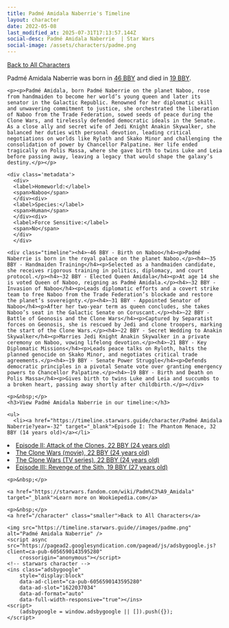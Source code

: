 ```yaml
---
title: Padmé Amidala Naberrie's Timeline
layout: character
date: 2022-05-08
last_modified_at: 2025-07-31T17:13:57.144Z
social-desc: Padmé Amidala Naberrie  | Star Wars
social-image: /assets/characters/padme.png
---
```

<a href="/character" class="smaller">Back to All Characters</a>

<div class="character-profile container">
  <div class="col-10">
    <p>
    Padmé Amidala Naberrie     was born in <a href="https://timeline.starwars.guide/character/Padmé Amidala Naberrie?year=-46" target="_blank">46 BBY</a> and died in <a href="https://timeline.starwars.guide/character/Padmé Amidala Naberrie?year=-19" target="_blank">19 BBY</a>.        
    </p>

    <p><p>Padmé Amidala, born Padmé Naberrie on the planet Naboo, rose from handmaiden to become her world’s young queen and later its senator in the Galactic Republic. Renowned for her diplomatic skill and unwavering commitment to justice, she orchestrated the liberation of Naboo from the Trade Federation, sowed seeds of peace during the Clone Wars, and tirelessly defended democratic ideals in the Senate. As a close ally and secret wife of Jedi Knight Anakin Skywalker, she balanced her duties with personal devotion, leading critical negotiations on worlds like Ryloth and Skako Minor and challenging the consolidation of power by Chancellor Palpatine. Her life ended tragically on Polis Massa, where she gave birth to twins Luke and Leia before passing away, leaving a legacy that would shape the galaxy’s destiny.</p></p>
    
    <div class='metadata'>
      <div>
      <label>Homeworld:</label>
      <span>Naboo</span>
      </div><div>
      <label>Species:</label>
      <span>Human</span>
      </div><div>
      <label>Force Sensitive:</label>
      <span>No</span>
      </div>
      </div>

    <div class="timeline"><h4>~46 BBY - Birth on Naboo</h4><p>Padmé Naberrie is born in the royal palace on the planet Naboo.</p><h4>~35 BBY - Handmaiden Training</h4><p>Selected as a handmaiden candidate, she receives rigorous training in politics, diplomacy, and court protocol.</p><h4>~32 BBY - Elected Queen Amidala</h4><p>At age 14 she is voted Queen of Naboo, reigning as Padmé Amidala.</p><h4>~32 BBY - Invasion of Naboo</h4><p>Leads diplomatic efforts and a covert strike team to free Naboo from the Trade Federation’s blockade and restore the planet’s sovereignty.</p><h4>~31 BBY - Appointed Senator of Naboo</h4><p>After her two-year term as queen concludes, she takes Naboo’s seat in the Galactic Senate on Coruscant.</p><h4>~22 BBY - Battle of Geonosis and the Clone Wars</h4><p>Captured by Separatist forces on Geonosis, she is rescued by Jedi and clone troopers, marking the start of the Clone Wars.</p><h4>~22 BBY - Secret Wedding to Anakin Skywalker</h4><p>Marries Jedi Knight Anakin Skywalker in a private ceremony on Naboo, vowing lifelong devotion.</p><h4>~21 BBY - Key Diplomatic Missions</h4><p>Leads peace talks on Ryloth, halts the planned genocide on Skako Minor, and negotiates critical trade agreements.</p><h4>~19 BBY - Senate Power Struggle</h4><p>Defends democratic principles in a pivotal Senate vote over granting emergency powers to Chancellor Palpatine.</p><h4>~19 BBY - Birth and Death on Polis Massa</h4><p>Gives birth to twins Luke and Leia and succumbs to a broken heart, passing away shortly after childbirth.</p></div>
    
    <p>&nbsp;</p>
    <h3>View Padmé Amidala Naberrie in our timeline:</h3>

    <ul>
      <li><a href="https://timeline.starwars.guide/character/Padmé Amidala Naberrie?year=-32" target="_blank">Episode I: The Phantom Menace, 32 BBY (14 years old)</a></li>
  <li><a href="https://timeline.starwars.guide/character/Padmé Amidala Naberrie?year=-22" target="_blank">Episode II: Attack of the Clones, 22 BBY (24 years old)</a></li>
  <li><a href="https://timeline.starwars.guide/character/Padmé Amidala Naberrie?year=-22" target="_blank">The Clone Wars (movie), 22 BBY (24 years old)</a></li>
  <li><a href="https://timeline.starwars.guide/character/Padmé Amidala Naberrie?year=-22" target="_blank">The Clone Wars (TV series), 22 BBY (24 years old)</a></li>
  <li><a href="https://timeline.starwars.guide/character/Padmé Amidala Naberrie?year=-19" target="_blank">Episode III: Revenge of the Sith, 19 BBY (27 years old)</a></li>
    </ul>

    <p>&nbsp;</p>

    <a href="https://starwars.fandom.com/wiki/Padm%C3%A9_Amidala" target="_blank">Learn more on Wookiepedia.com</a>

    <p>&nbsp;</p>
    <a href="/character" class="smaller">Back to All Characters</a>
  </div>
  <div class="character_image col-2">
    
    <img src="https://timeline.starwars.guide//images/padme.png" alt="Padmé Amidala Naberrie" />
    <script async src="https://pagead2.googlesyndication.com/pagead/js/adsbygoogle.js?client=ca-pub-6056590143595280"
        crossorigin="anonymous"></script>
    <!-- starwars character -->
    <ins class="adsbygoogle"
        style="display:block"
        data-ad-client="ca-pub-6056590143595280"
        data-ad-slot="1622037034"
        data-ad-format="auto"
        data-full-width-responsive="true"></ins>
    <script>
        (adsbygoogle = window.adsbygoogle || []).push({});
    </script>
  </div>
</div>
